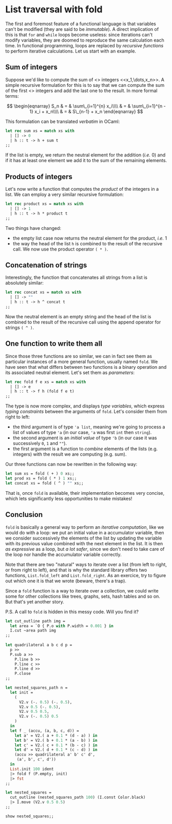 # List traversal with fold

The first and foremost feature of a functional language is that
variables can't be modified (they are said to be *immutable*). A
direct implication of this is that `for` and `while` loops become
useless: since iterations can't modify variables, they are doomed to
reproduce the same calculation each time. In functional programming,
loops are replaced by *recursive functions* to perform iterative
calculations. Let us start with an example.

## Sum of integers

Suppose we'd like to compute the sum of <<n>> integers
<<x_1,\dots,x_n>>. A simple recursive formulation for this is to say
that we can compute the sum of the first <<n-1>> integers and add the
last one to the result. In more formal terms:

$$
\begin{eqnarray}
S_n & = & \sum\_{i=1}^{n} x_i\\\\
& = & \sum\_{i=1}^{n - 1} x_i + x_n\\\\
& = & S\_{n-1} + x_n
\end{eqnarray}
$$

This formulation can be translated *verbatim* in OCaml:
```ocaml
let rec sum xs = match xs with
  | [] -> 0
  | h :: t -> h + sum t
;;
```
If the list is empty, we return the neutral element for the addition
(*i.e.* 0) and if it has at least one element we add it to the sum of
the remaining elements.

## Products of integers

Let's now write a function that computes the *product* of the integers
in a list. We can employ a very similar recursive formulation:
```ocaml
let rec product xs = match xs with
  | [] -> 1
  | h :: t -> h * product t
;;
```
Two things have changed:
  - the empty list case now returns the neutral element for the
    product, *i.e.* 1
  - the way the head of the list `h` is combined to the result of
    the recursive call. We now use the product operator `( * )`.

## Concatenation of strings

Interestingly, the function that concatenates all strings from a list
is absolutely similar:
```ocaml
let rec concat xs = match xs with
  | [] -> ""
  | h :: t -> h ^ concat t
;;
```
Now the neutral element is an empty string and the head of the list is
combined to the result of the recursive call using the append operator
for strings `( ^ )`.

## One function to write them all

Since those three functions are so similar, we can in fact see them as
particular instances of a more general function, usually named
`fold`. We have seen that what differs between two functions is a
binary operation and its associated neutral element. Let's set them as
*parameters*:
```ocaml
let rec fold f e xs = match xs with
  | [] -> e
  | h :: t -> f h (fold f e t)
;;
```
The type is now more complex, and displays *type variables*, which
express *typing constraints* between the arguments of `fold`. Let's
consider them from right to left:

  - the third argument is of type `'a list`, meaning we're going to
    process a list of values of type `'a` (in our case, `'a` was first
    `int` then `string`).
  - the second argument is an *initial value* of type `'b` (in our
    case it was successively `0`, `1` and `""`).
  - the first argument is a function to *combine* elements of the
    lists (e.g. integers) with the result we are computing
    (e.g. sum).

Our three functions can now be rewritten in the following way:
```ocaml
let sum xs = fold ( + ) 0 xs;;
let prod xs = fold ( * ) 1 xs;;
let concat xs = fold ( ^ ) "" xs;;
```
That is, once `fold` is available, their implementation becomes very
concise, which lets significantly less opportunities to make mistakes!

## Conclusion

`fold` is basically a general way to perform an *iterative
computation*, like we would do with a loop: we put an initial value in
a accumulator variable, then we consider successively the elements of
the list by updating the variable with its previous value combined
with the next element in the list. It is then *as expressive* as a
loop, but *a lot safer*, since we don't need to take care of the loop
nor handle the accumulator variable correctly.

Note that there are two "natural" ways to iterate over a list (from
left to right, or from right to left), and that is why the standard
library offers two functions, `List.fold_left` and
`List.fold_right`. As an exercice, try to figure out which one it is
that we wrote (beware, there's a trap).

Since a `fold` function is a way to iterate over a collection, we
could write some for other collections like trees, graphs, sets, hash
tables and so on. But that's yet another story.

P.S. A call to `fold` is hidden in this messy code. Will you find it?

```ocaml
let cut_outline path img =
  let area = `O { P.o with P.width = 0.001 } in
  I.cut ~area path img
;;
  
let quadrilateral a b c d p =
  p >>
  P.sub a >>
    P.line b >>
    P.line c >>
    P.line d >>
    P.close
;;

let nested_squares_path n =
  let init =
    (
      V2.v (-. 0.5) (-. 0.5),
      V2.v 0.5 (-. 0.5),
      V2.v 0.5 0.5,
      V2.v (-. 0.5) 0.5
	)
  in
  let f _ (accu, (a, b, c, d)) =
    let a' = V2.( a + 0.1 * (d - a) ) in
    let b' = V2.( b + 0.1 * (a - b) ) in
    let c' = V2.( c + 0.1 * (b - c) ) in
    let d' = V2.( d + 0.1 * (c - d) ) in
	(accu >> quadrilateral a' b' c' d',
	 (a', b', c', d'))
  in	
  List.init 100 ident
  |> fold f (P.empty, init)
  |> fst
;;

let nested_squares =
  cut_outline (nested_squares_path 100) (I.const Color.black)
  |> I.move (V2.v 0.5 0.5)
;;

show nested_squares;;
```
